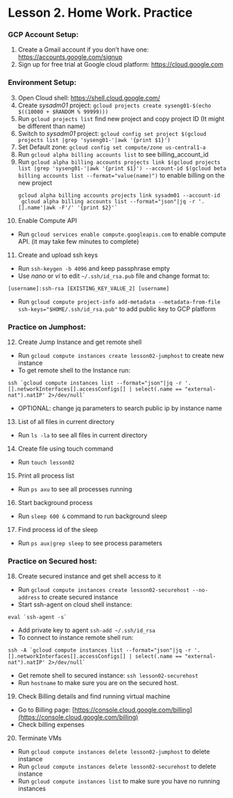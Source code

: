 # Lesson 2. Home Work. Practice
### GCP Account Setup:
1. Create a Gmail account if you don’t have one: https://accounts.google.com/signup
2. Sign up for free trial at Google cloud platform: https://cloud.google.com

### Environment Setup:
3. Open Cloud shell: https://shell.cloud.google.com/
4. Create *sysadm01* project: `gcloud projects create syseng01-$(echo $((10000 + $RANDOM % 99999)))`
5. Run `gcloud projects list` find new project and copy project ID (It might be different than name)
6. Switch to *sysadm01* project: `gcloud config set project $(gcloud projects list |grep 'syseng01-'|awk '{print $1}')`
7. Set Default zone: `gcloud config set compute/zone us-central1-a`
8. Run `gcloud alpha billing accounts list` to see billing_account_id
9. Run `gcloud alpha billing accounts projects link $(gcloud projects list |grep 'syseng01-'|awk '{print $1}') --account-id $(gcloud beta billing accounts list --format="value(name)")` to enable billing on the new project
    ```
    gcloud alpha billing accounts projects link sysadm01 --account-id `gcloud alpha billing accounts list --format="json"|jq -r '.[].name'|awk -F'/' '{print $2}'`
    ```
10. Enable Compute API
  - Run `gcloud services enable compute.googleapis.com` to enable compute API. (it may take few minutes to complete)
11. Create and upload ssh keys
  - Run `ssh-keygen -b 4096` and keep passphrase empty
  - Use *nano* or *vi* to edit `~/.ssh/id_rsa.pub` file and change format to:
```
[username]:ssh-rsa [EXISTING_KEY_VALUE_2] [username]
```
  - Run `gcloud compute project-info add-metadata --metadata-from-file ssh-keys="$HOME/.ssh/id_rsa.pub"` to add public key to GCP platform

### Practice on Jumphost:
12. Create Jump Instance and get remote shell
  - Run `gcloud compute instances create lesson02-jumphost` to create new instance
  - To get remote shell to the Instance run:
```
ssh `gcloud compute instances list --format="json"|jq -r '.[].networkInterfaces[].accessConfigs[] | select(.name == "external-nat").natIP' 2>/dev/null`
```
  - OPTIONAL: change jq parameters to search public ip by instance name
13. List of all files in current directory
  - Run `ls -la` to see all files in current directory
14. Create file using touch command
  - Run `touch lesson02`
15. Print all process list
  - Run `ps axu` to see all processes running
16. Start background process
  - Run `sleep 600 &` command to run background sleep
17. Find process id of the sleep
  - Run `ps aux|grep sleep` to see process parameters

### Practice on Secured host:
18. Create secured instance and get shell access to it
  - Run `gcloud compute instances create lesson02-securehost --no-address` to create secured instance
  - Start ssh-agent on cloud shell instance:
```
eval `ssh-agent -s`
```
  - Add private key to agent `ssh-add ~/.ssh/id_rsa`
  - To connect to instance remote shell run: 
```
ssh -A `gcloud compute instances list --format="json"|jq -r '.[].networkInterfaces[].accessConfigs[] | select(.name == "external-nat").natIP' 2>/dev/null`
```
  - Get remote shell to secured instance: `ssh lesson02-securehost`
  - Run `hostname` to make sure you are on the secured host.
19. Check Billing details and find running virtual machine
  - Go to Billing page: [https://console.cloud.google.com/billing](https://console.cloud.google.com/billing)
  - Check billing expenses
20. Terminate VMs
  - Run `gcloud compute instances delete lesson02-jumphost` to delete instance
  - Run `gcloud compute instances delete lesson02-securehost` to delete instance
  - Run `gcloud compute instances list` to make sure you have no running instances
